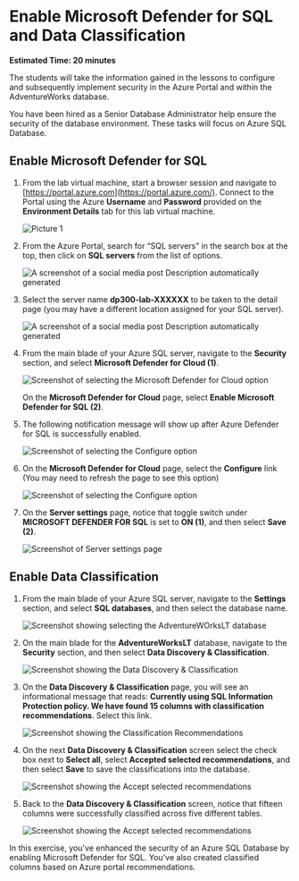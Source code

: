 # Enable Microsoft Defender for SQL and Data Classification

**Estimated Time: 20 minutes**

The students will take the information gained in the lessons to configure and subsequently implement security in the Azure Portal and within the AdventureWorks database.

You have been hired as a Senior Database Administrator help ensure the security of the database environment. These tasks will focus on Azure SQL Database.

## Enable Microsoft Defender for SQL

1. From the lab virtual machine, start a browser session and navigate to [https://portal.azure.com](https://portal.azure.com/). Connect to the Portal using the Azure **Username** and **Password** provided on the **Environment Details** tab for this lab virtual machine.

    ![Picture 1](../images/dp-300-module-01-lab-01.png)

1. From the Azure Portal, search for “SQL servers” in the search box at the top, then click on **SQL servers** from the list of options.

    ![A screenshot of a social media post Description automatically generated](../images/upd-dp-300-module-04-lab-1.png)

1. Select the server name **dp300-lab-XXXXXX** to be taken to the detail page (you may have a different location assigned for your SQL server).

    ![A screenshot of a social media post Description automatically generated](../images/upd-dp-300-module-04-lab-2.png)

1. From the main blade of your Azure SQL server, navigate to the **Security** section, and select **Microsoft Defender for Cloud (1)**.

    ![Screenshot of selecting the Microsoft Defender for Cloud option](../images/upd-dp-300-module-05-lab-01.png)

    On the **Microsoft Defender for Cloud** page, select **Enable Microsoft Defender for SQL (2)**.

1. The following notification message will show up after Azure Defender for SQL is successfully enabled.

    ![Screenshot of selecting the Configure option](../images/upd-dp-300-module-05-lab-02_1.png)

1. On the **Microsoft Defender for Cloud** page, select the **Configure** link (You may need to refresh the page to see this option)

    ![Screenshot of selecting the Configure option](../images/updt-dp-300-module-05-lab-02.png)

1. On the **Server settings** page, notice that toggle switch under **MICROSOFT DEFENDER FOR SQL** is set to **ON (1)**, and then select **Save (2)**.

    ![Screenshot of Server settings page](../images/upd-dp-300-module-05-lab-03.png)

## Enable Data Classification

1. From the main blade of your Azure SQL server, navigate to the **Settings** section, and select **SQL databases**, and then select the database name.

    ![Screenshot showing selecting the AdventureWOrksLT database](../images/upd-dp-300-module-05-lab-04.png)

1. On the main blade for the **AdventureWorksLT** database, navigate to the **Security** section, and then select **Data Discovery & Classification**.

    ![Screenshot showing the Data Discovery & Classification](../images/upd-dp-300-module-05-lab-05.png)

1. On the **Data Discovery & Classification** page, you will see an informational message that reads: **Currently using SQL Information Protection policy. We have found 15 columns with classification recommendations**. Select this link.

    ![Screenshot showing the Classification Recommendations](../images/dp-300-module-05-lab-06.png)

1. On the next **Data Discovery & Classification** screen select the check box next to **Select all**, select **Accepted selected recommendations**, and then select **Save** to save the classifications into the database.

    ![Screenshot showing the Accept selected recommendations](../images/dp-300-module-05-lab-07.png)

1. Back to the **Data Discovery & Classification** screen, notice that fifteen columns were successfully classified across five different tables.

    ![Screenshot showing the Accept selected recommendations](../images/dp-300-module-05-lab-08.png)

In this exercise, you've enhanced the security of an Azure SQL Database by enabling Microsoft Defender for SQL. You've also created classified columns based on Azure portal recommendations.
